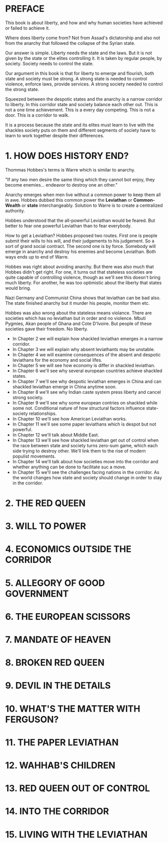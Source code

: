 # PREFACE

This book is about liberty, and how and why human societies have achieved or failed to achieve it.

Where does liberty come from? Not from Assad's dictatorship and also not from the anarchy that followed the collapse of the Syrian state.

Our answer is simple. Liberty needs the state and the laws. But it is not given by the state or the elites controlling it. It is taken by regular people, by society. Society needs to control the state.

Our argument in this book is that for liberty to emerge and flourish, both state and society must be strong. A strong state is needed to control violence, enforce laws, provide services. A strong society needed to control the strong state.

Squeezed between the despotic states and the anarchy is a narrow corridor to liberty. In this corridor state and society balance each other out. This is not a one time achievement. This is a every day competing. This is not a door. This is a corridor to walk.

It is a process because the state and its elites must learn to live with the shackles society puts on them and different segments of society have to learn to work together despite their differences.

# 1. HOW DOES HISTORY END?

Thommas Hobbes's terms is Warre which is similar to anarchy.

"If any two men desire the same thing which they cannot bot enjoy, they become enemies... endeavor to destroy one an other."

Anarchy emerges when men live without a common power to keep them all in awe. Hobbes dubbed this common power the **Leviathan** or **Common-Wealth** or **state** interchangeably. Solution to Warre is to create a centralized authority.

Hobbes understood that the all-powerful Leviathan would be feared. But better to fear one powerful Leviathan than to fear everybody.

How to get a Leviathan? Hobbes proposed two routes. First one is people submit their wills to his will, and their judgements to his judgement. So a sort of grand social contract. The second one is by force. Somebody will emerge in anarchy and destroy his enemies and become Leviathan. Both ways ends up to end of Warre.

Hobbes was right about avoiding anarchy. But there was also much that Hobbes didn't get right. For one, it turns out that stateless societies are quite capable of controlling violence, though as we'll see this doesn't bring much liberty. For another, he was too optimistic about the liberty that states would bring.

Nazi Germany and Communist China shows that leviathan can be bad also. The state finished anarchy but it murder his people, monitor them etc.

Hobbes was also wrong about the stateless means violance. There are societies which has no leviathan but in order and no violence. Mbuti Pygmies, Akan people of Ghana and Cote D'Ivoire. But people of these societies gave their freedom. No liberty.

- In Chapter 2 we will explain how shackled leviathan emerges in a narrow corridor.
- In Chapter 3 we will explain why absent leviathants may be unstable.
- In Chapter 4 we will examine consequences of the absent and despotic leviathans for the economy and social lifes.
- In Chapter 5 we will see how economy is differ in shackled leviathan.
- In Chapter 6 we'll see why several european countries achieve shackled states.
- In Chapter 7 we'll see why despotic leviathan emerges in China and can shackled leviathan emerge in China anytime soon.
- In Chapter 8 we'll see why Indian caste system press liberty and cancel strong society.
- In Chapter 9 we'll see why some european contries on shackled while some not. Conditional nature of how structural factors influence state-society relationships.
- In Chapter 10 we'll see how American Leviathan works.
- In Chapter 11 we'll see some paper leviathans which is despot but not powerful.
- In Chapter 12 we'll talk about Middle East.
- In Chapter 13 we'll see how shackled leviathan get out of control when the race between state and society turns zero-sum game, which each side trying to destroy other. We'll link them to the rise of modern populist movements.
- In Chapter 14 we'll talk about how societies move into the corridor and whether anything can be done to facilitate suc a move.
- In Chapter 15 we'll see the challenges facing nations in the corridor. As the world changes how state and society should change in order to stay in the corridor.

# 2. THE RED QUEEN

# 3. WILL TO POWER

# 4. ECONOMICS OUTSIDE THE CORRIDOR

# 5. ALLEGORY OF GOOD GOVERNMENT

# 6. THE EUROPEAN SCISSORS

# 7. MANDATE OF HEAVEN

# 8. BROKEN RED QUEEN

# 9. DEVIL IN THE DETAILS

# 10. WHAT'S THE MATTER WITH FERGUSON?

# 11. THE PAPER LEVIATHAN

# 12. WAHHAB'S CHILDREN

# 13. RED QUEEN OUT OF CONTROL

# 14. INTO THE CORRIDOR

# 15. LIVING WITH THE LEVIATHAN
